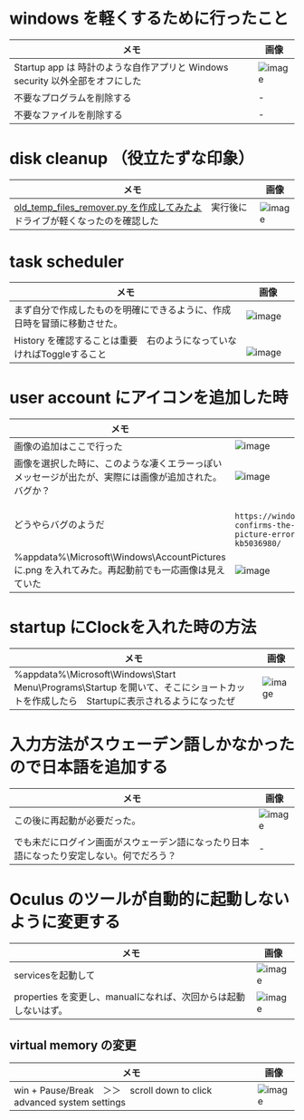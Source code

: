 # windows を軽くするために行ったこと

|メモ  |画像 |
|-|-|
|Startup app は 時計のような自作アプリと Windows security 以外全部をオフにした　|![image](https://github.com/jamad/jamad.github.io/assets/949913/34ae9fd4-15ad-4dab-bd24-ec35f27e0b2f)|
|不要なプログラムを削除する|-|
|不要なファイルを削除する|-|



# disk cleanup （役立たずな印象）

|メモ  |画像 |
|-|-|
|[old_temp_files_remover.py を作成してみたよ](https://gist.github.com/jamad/ca5da80a168e8a47bd080b5f55dffc87)　実行後にドライブが軽くなったのを確認した|![image](https://github.com/jamad/jamad.github.io/assets/949913/b5648b67-60a0-4488-8b26-6c73ab806c4c) |


# task scheduler  

|メモ  |画像 |
|-|-|
|まず自分で作成したものを明確にできるように、作成日時を冒頭に移動させた。|![image](https://github.com/jamad/jamad.github.io/assets/949913/1710a38c-ade5-495f-b782-029da2721d84)|
|History を確認することは重要　右のようになっていなければToggleすること|　　![image](https://github.com/jamad/jamad.github.io/assets/949913/6f66c2c6-eade-4624-a29a-034981e0d911)




# user account にアイコンを追加した時

|メモ  |画像 |
|-|-|
|画像の追加はここで行った|![image](https://github.com/jamad/jamad.github.io/assets/949913/0f4e780d-c0fe-4bd9-81f1-89282834ae8f)|
|画像を選択した時に、このような凄くエラーっぽいメッセージが出たが、実際には画像が追加された。バグか？|![image](https://github.com/jamad/jamad.github.io/assets/949913/a86f030c-6a46-40f9-a32b-8c35eca4e88e)|
|どうやらバグのようだ|　`https://windowsreport.com/microsoft-confirms-the-0x80070520-account-picture-error-in-windows-11-kb5036980/`|
|%appdata%\Microsoft\Windows\AccountPictures に.png を入れてみた。再起動前でも一応画像は見えていた|![image](https://github.com/jamad/jamad.github.io/assets/949913/47b1e712-1603-48bc-8e91-5458514f2c04)|



# startup にClockを入れた時の方法

|メモ  |画像 |
|-|-|
|%appdata%\Microsoft\Windows\Start Menu\Programs\Startup を開いて、そこにショートカットを作成したら　Startupに表示されるようになったぜ| ![image](https://github.com/jamad/jamad.github.io/assets/949913/cd8b98ac-f86e-4d62-a3e7-202bf855852e)|


# 入力方法がスウェーデン語しかなかったので日本語を追加する

|メモ  |画像 |
|-|-|
|この後に再起動が必要だった。|![image](https://github.com/jamad/jamad.github.io/assets/949913/342be92d-242f-40b9-bc02-96f570b50d99)|
|でも未だにログイン画面がスウェーデン語になったり日本語になったり安定しない。何でだろう？|-|


# Oculus のツールが自動的に起動しないように変更する

|メモ  |画像 |
|-|-|
|servicesを起動して|![image](https://github.com/jamad/jamad.github.io/assets/949913/6b1fa41e-c75d-4ce5-ae2c-a97c8236521f)|
|properties を変更し、manualになれば、次回からは起動しないはず。|![image](https://github.com/jamad/jamad.github.io/assets/949913/65b3a369-9021-4929-bf44-58f0236c2239)|

## virtual memory の変更

|メモ  |画像 |
|-|-|
| win + Pause/Break　＞＞　scroll down to click advanced system settings|![image](https://github.com/jamad/jamad.github.io/assets/949913/6992e4eb-f829-4801-a1ae-a462fc723a55)
